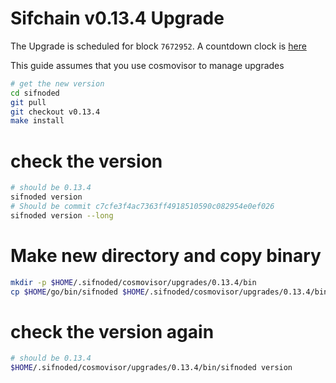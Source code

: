 # Sifchain v0.13.4 Upgrade

The Upgrade is scheduled for block `7672952`. A countdown clock is [here](https://www.mintscan.io/sifchain/blocks/7672952)

This guide assumes that you use cosmovisor to manage upgrades

```bash
# get the new version
cd sifnoded
git pull
git checkout v0.13.4
make install
```

# check the version

```bash
# should be 0.13.4
sifnoded version
# Should be commit c7cfe3f4ac7363ff4918510590c082954e0ef026
sifnoded version --long
```

# Make new directory and copy binary

```bash
mkdir -p $HOME/.sifnoded/cosmovisor/upgrades/0.13.4/bin
cp $HOME/go/bin/sifnoded $HOME/.sifnoded/cosmovisor/upgrades/0.13.4/bin
```

# check the version again

```bash
# should be 0.13.4
$HOME/.sifnoded/cosmovisor/upgrades/0.13.4/bin/sifnoded version
```
